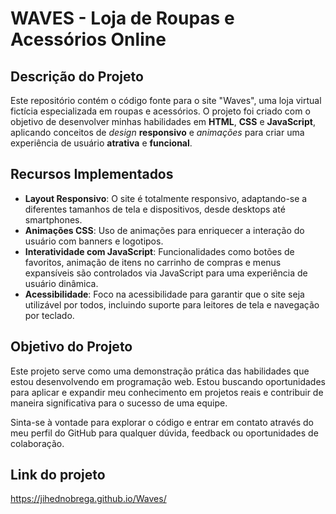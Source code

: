 # WAVES - Loja de Roupas e Acessórios Online

## Descrição do Projeto

Este repositório contém o código fonte para o site "Waves", uma loja virtual fictícia especializada em roupas e acessórios. O projeto foi criado com o objetivo de desenvolver minhas habilidades em **HTML**, **CSS** e **JavaScript**, aplicando conceitos de *design* **responsivo** e *animações* para criar uma experiência de usuário **atrativa** e **funcional**.

## Recursos Implementados

- **Layout Responsivo**: O site é totalmente responsivo, adaptando-se a diferentes tamanhos de tela e dispositivos, desde desktops até smartphones.
- **Animações CSS**: Uso de animações para enriquecer a interação do usuário com banners e logotipos.
- **Interatividade com JavaScript**: Funcionalidades como botões de favoritos, animação de itens no carrinho de compras e menus expansíveis são controlados via JavaScript para uma experiência de usuário dinâmica.
- **Acessibilidade**: Foco na acessibilidade para garantir que o site seja utilizável por todos, incluindo suporte para leitores de tela e navegação por teclado.

## Objetivo do Projeto

Este projeto serve como uma demonstração prática das habilidades que estou desenvolvendo em programação web. Estou buscando oportunidades para aplicar e expandir meu conhecimento em projetos reais e contribuir de maneira significativa para o sucesso de uma equipe.

Sinta-se à vontade para explorar o código e entrar em contato através do meu perfil do GitHub para qualquer dúvida, feedback ou oportunidades de colaboração.


## Link do projeto

https://jihednobrega.github.io/Waves/